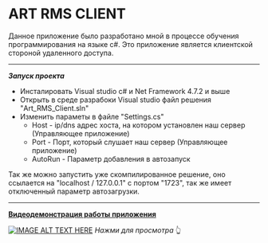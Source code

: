 # ART RMS CLIENT

Данное приложение было разработано мной в процессе обучения программирования на языке c#.
Это приложение является клиентской стороной удаленного доступа.
___

___Запуск проекта___
* Инсталировать Visual studio c# и Net Framework 4.7.2 и выше
* Открыть в среде разрабоки Visual studio файл решения "Art_RMS_Client.sln"
* Изменить параметы в файле "Settings.cs"
    * Host - ip/dns адрес хоста, на котором установлен наш сервер (Управляющее приложение)
    * Port - Порт, который слушает наш сервер (Управляющее приложение)
    * AutoRun - Параметр добавления в автозапуск

Так же можно запустить уже скомпилированное решение, оно ссылается на "localhost / 127.0.0.1" с портом "1723", так же имеет отключенный параметр автозагрузки.
___

__[Видеодемонстрация работы приложения](https://youtu.be/tlhUKVFrbMk)__

[![IMAGE ALT TEXT HERE](https://img.youtube.com/vi/tlhUKVFrbMk/0.jpg)](https://www.youtube.com/embed/tlhUKVFrbMk)
_Нажми для просмотра_ 👆


